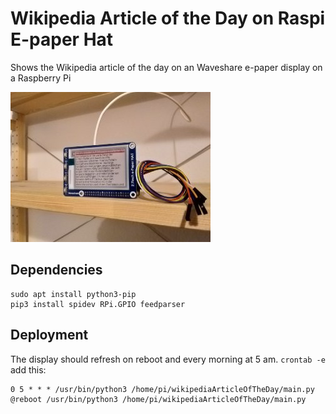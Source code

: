# Wikipedia Article of the Day on Raspi E-paper Hat 
Shows the Wikipedia article of the day on an Waveshare e-paper display on a Raspberry Pi

![](anzeige.jpg "The result")
## Dependencies
```
sudo apt install python3-pip
pip3 install spidev RPi.GPIO feedparser
```

## Deployment
The display should refresh on reboot and every morning at 5 am.
`crontab -e` add this:
```
0 5 * * * /usr/bin/python3 /home/pi/wikipediaArticleOfTheDay/main.py
@reboot /usr/bin/python3 /home/pi/wikipediaArticleOfTheDay/main.py
```
